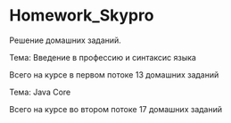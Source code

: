 # Homework_Skypro
Решение домашних заданий. 

Тема: Введение в профессию и синтаксис языка

Всего на курсе в первом потоке 13 домашних заданий

Тема: Java Core

Всего на курсе во втором потоке 17 домашних заданий
